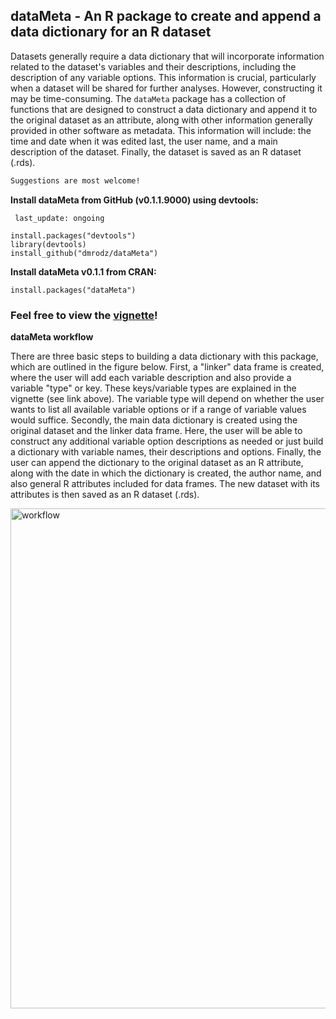 ## dataMeta - An R package to create and append a data dictionary for an R dataset  

Datasets generally require a data dictionary that will incorporate information related to the dataset's variables and their descriptions, including the description of any variable options. This information is crucial, particularly when a dataset will be shared for further analyses. However, constructing it may be time-consuming. The `dataMeta` package has a collection of functions that are designed to construct a data dictionary and append it to the original dataset as an attribute, along with other information generally provided in other software as metadata. This information will include: the time and date when it was edited last, the user name, and a main description of the dataset. Finally, the dataset is saved as an R dataset (.rds).

```diff
Suggestions are most welcome!
```

<b>Install dataMeta from GitHub (v0.1.1.9000) using devtools:</b>  
  
     last_update: ongoing
```
install.packages("devtools")
library(devtools)
install_github("dmrodz/dataMeta")
```

<b>Install dataMeta v0.1.1 from CRAN:</b>  

```
install.packages("dataMeta")
```  

### Feel free to view the [vignette](http://htmlpreview.github.io/?https://github.com/dmrodz/dataMeta/blob/master/inst/doc/dataMeta_Vignette.html)!  
  
<b> dataMeta workflow </b>
  
There are three basic steps to building a data dictionary with this package, which are outlined in the figure below. First, a "linker" data frame is created, where the user will add each variable description and also provide a variable "type" or key. These keys/variable types are explained in the vignette (see link above). The variable type will depend on whether the user wants to list all available variable options or if a range of variable values would suffice. Secondly, the main data dictionary is created using the original dataset and the linker data frame. Here, the user will be able to construct any additional variable option descriptions as needed or just build a dictionary with variable names, their descriptions and options. Finally, the user can append the dictionary to the original dataset as an R attribute, along with the date in which the dictionary is created, the author name, and also general R attributes included for data frames.  The new dataset with its attributes is then saved as an R dataset (.rds).  
  
<img src="https://cloud.githubusercontent.com/assets/7705604/25310374/53acb5a8-27b9-11e7-8d74-78018d7e2629.jpg" alt="workflow" width="800" align="auto"></p>

